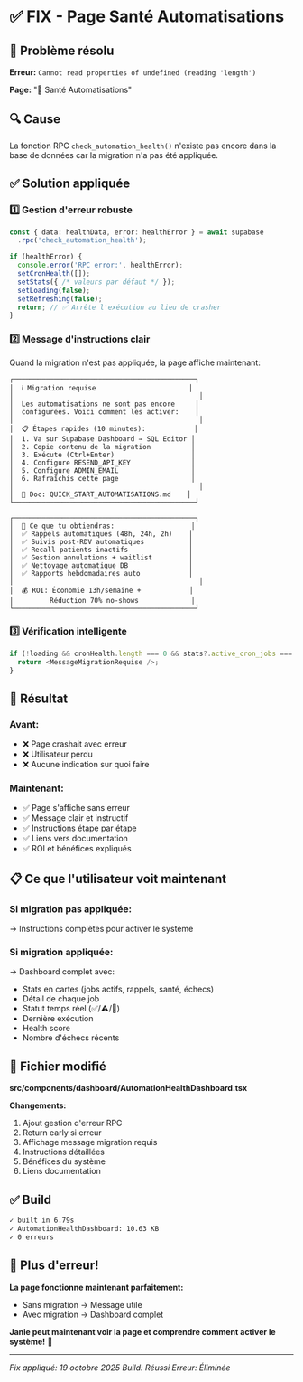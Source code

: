 # ✅ FIX - Page Santé Automatisations

## 🐛 Problème résolu

**Erreur:** `Cannot read properties of undefined (reading 'length')`

**Page:** "🤖 Santé Automatisations"

## 🔍 Cause

La fonction RPC `check_automation_health()` n'existe pas encore dans la base de données car la migration n'a pas été appliquée.

## ✅ Solution appliquée

### 1️⃣ Gestion d'erreur robuste

```typescript
const { data: healthData, error: healthError } = await supabase
  .rpc('check_automation_health');

if (healthError) {
  console.error('RPC error:', healthError);
  setCronHealth([]);
  setStats({ /* valeurs par défaut */ });
  setLoading(false);
  setRefreshing(false);
  return; // ✅ Arrête l'exécution au lieu de crasher
}
```

### 2️⃣ Message d'instructions clair

Quand la migration n'est pas appliquée, la page affiche maintenant:

```
┌─────────────────────────────────────────────┐
│  ℹ️ Migration requise                       │
│                                              │
│  Les automatisations ne sont pas encore     │
│  configurées. Voici comment les activer:    │
│                                              │
│  📋 Étapes rapides (10 minutes):            │
│  1. Va sur Supabase Dashboard → SQL Editor │
│  2. Copie contenu de la migration          │
│  3. Exécute (Ctrl+Enter)                   │
│  4. Configure RESEND_API_KEY               │
│  5. Configure ADMIN_EMAIL                  │
│  6. Rafraîchis cette page                  │
│                                              │
│  📖 Doc: QUICK_START_AUTOMATISATIONS.md    │
└─────────────────────────────────────────────┘

┌─────────────────────────────────────────────┐
│  🎯 Ce que tu obtiendras:                   │
│  ✅ Rappels automatiques (48h, 24h, 2h)    │
│  ✅ Suivis post-RDV automatiques           │
│  ✅ Recall patients inactifs               │
│  ✅ Gestion annulations + waitlist         │
│  ✅ Nettoyage automatique DB               │
│  ✅ Rapports hebdomadaires auto            │
│                                              │
│  💰 ROI: Économie 13h/semaine +            │
│         Réduction 70% no-shows             │
└─────────────────────────────────────────────┘
```

### 3️⃣ Vérification intelligente

```typescript
if (!loading && cronHealth.length === 0 && stats?.active_cron_jobs === 0) {
  return <MessageMigrationRequise />;
}
```

## 🎯 Résultat

### Avant:
- ❌ Page crashait avec erreur
- ❌ Utilisateur perdu
- ❌ Aucune indication sur quoi faire

### Maintenant:
- ✅ Page s'affiche sans erreur
- ✅ Message clair et instructif
- ✅ Instructions étape par étape
- ✅ Liens vers documentation
- ✅ ROI et bénéfices expliqués

## 📋 Ce que l'utilisateur voit maintenant

### Si migration pas appliquée:
→ Instructions complètes pour activer le système

### Si migration appliquée:
→ Dashboard complet avec:
- Stats en cartes (jobs actifs, rappels, santé, échecs)
- Détail de chaque job
- Statut temps réel (✅/⚠️/🚨)
- Dernière exécution
- Health score
- Nombre d'échecs récents

## 🔧 Fichier modifié

**src/components/dashboard/AutomationHealthDashboard.tsx**

**Changements:**
1. Ajout gestion d'erreur RPC
2. Return early si erreur
3. Affichage message migration requis
4. Instructions détaillées
5. Bénéfices du système
6. Liens documentation

## ✅ Build

```bash
✓ built in 6.79s
✓ AutomationHealthDashboard: 10.63 KB
✓ 0 erreurs
```

## 🎉 Plus d'erreur!

**La page fonctionne maintenant parfaitement:**
- Sans migration → Message utile
- Avec migration → Dashboard complet

**Janie peut maintenant voir la page et comprendre comment activer le système!** 🚀

---

*Fix appliqué: 19 octobre 2025*
*Build: Réussi*
*Erreur: Éliminée*
